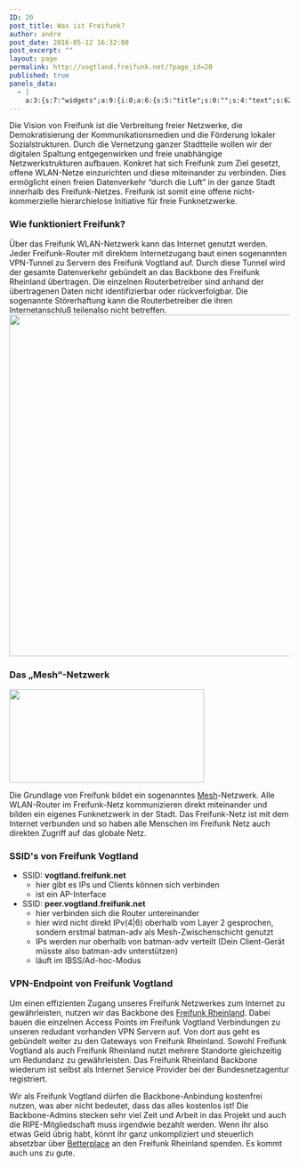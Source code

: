 ```yaml
---
ID: 20
post_title: Was ist Freifunk?
author: andre
post_date: 2016-05-12 16:32:00
post_excerpt: ""
layout: page
permalink: http://vogtland.freifunk.net/?page_id=20
published: true
panels_data:
  - |
    a:3:{s:7:"widgets";a:9:{i:0;a:6:{s:5:"title";s:0:"";s:4:"text";s:626:"<p>Die Vision von Freifunk ist die Verbreitung freier Netzwerke, die Demokratisierung der Kommunikationsmedien und die Förderung lokaler Sozialstrukturen. Durch die Vernetzung ganzer Stadtteile wollen wir der digitalen Spaltung entgegenwirken und freie unabhängige Netzwerkstrukturen aufbauen. Konkret hat sich Freifunk zum Ziel gesetzt, offene WLAN-Netze einzurichten und diese miteinander zu verbinden. Dies ermöglicht einen freien Datenverkehr “durch die Luft” in der ganze Stadt innerhalb des Freifunk-Netzes. Freifunk ist somit eine offene nicht-kommerzielle hierarchielose Initiative für freie Funknetzwerke.</p>";s:20:"text_selected_editor";s:7:"tinymce";s:5:"autop";b:1;s:12:"_sow_form_id";s:13:"5734af5e2b2d6";s:11:"panels_info";a:6:{s:5:"class";s:31:"SiteOrigin_Widget_Editor_Widget";s:4:"grid";i:0;s:4:"cell";i:0;s:2:"id";i:0;s:9:"widget_id";s:36:"9e9b5bea-df2d-43c1-8995-7ac6a525f425";s:5:"style";a:2:{s:27:"background_image_attachment";b:0;s:18:"background_display";s:4:"tile";}}}i:1;a:4:{s:5:"title";s:26:"Wie funktioniert Freifunk?";s:4:"text";s:0:"";s:6:"filter";b:0;s:11:"panels_info";a:7:{s:5:"class";s:14:"WP_Widget_Text";s:3:"raw";b:0;s:4:"grid";i:1;s:4:"cell";i:0;s:2:"id";i:1;s:9:"widget_id";s:36:"757952c8-1e2d-414b-831c-9f286dc5fa76";s:5:"style";a:1:{s:18:"background_display";s:4:"tile";}}}i:2;a:4:{s:5:"title";s:0:"";s:4:"text";s:528:"Über das Freifunk WLAN-Netzwerk kann das Internet genutzt werden. Jeder Freifunk-Router mit direktem Internetzugang baut einen sogenannten VPN-Tunnel zu Servern des Freifunk Vogtland e.V. auf. Durch diese Tunnel wird der gesamte Datenverkehr gebündelt  an das Backbone des Freifunk Rheinland übertragen. Die einzelnen Routerbetreiber sind anhand der übertragenen Daten nicht identifizierbar oder rückverfolgbar. Die sogenannte Störerhaftung kann die Routerbetreiber die ihren Internetanschluß teilen also nicht betreffen.";s:11:"panels_info";a:6:{s:5:"class";s:14:"WP_Widget_Text";s:4:"grid";i:1;s:4:"cell";i:0;s:2:"id";i:2;s:9:"widget_id";s:36:"998f1344-b1b0-4df4-80d7-65ee85e6c061";s:5:"style";a:2:{s:27:"background_image_attachment";b:0;s:18:"background_display";s:4:"tile";}}s:6:"filter";b:0;}i:3;a:13:{s:5:"image";i:222;s:14:"image_fallback";s:0:"";s:4:"size";s:4:"full";s:5:"align";s:7:"default";s:5:"title";s:0:"";s:14:"title_position";s:6:"hidden";s:3:"alt";s:0:"";s:3:"url";s:0:"";s:5:"bound";b:1;s:12:"_sow_form_id";s:13:"576aa92322c53";s:10:"new_window";b:0;s:10:"full_width";b:0;s:11:"panels_info";a:7:{s:5:"class";s:30:"SiteOrigin_Widget_Image_Widget";s:3:"raw";b:0;s:4:"grid";i:1;s:4:"cell";i:0;s:2:"id";i:3;s:9:"widget_id";s:36:"0668185f-c3a1-429d-a682-9c7316e23476";s:5:"style";a:1:{s:18:"background_display";s:4:"tile";}}}i:4;a:4:{s:5:"title";s:19:"Das "Mesh"-Netzwerk";s:4:"text";s:0:"";s:6:"filter";b:0;s:11:"panels_info";a:7:{s:5:"class";s:14:"WP_Widget_Text";s:3:"raw";b:0;s:4:"grid";i:1;s:4:"cell";i:0;s:2:"id";i:4;s:9:"widget_id";s:36:"25939e54-8584-499b-903a-acd6b0e8cadb";s:5:"style";a:1:{s:18:"background_display";s:4:"tile";}}}i:5;a:13:{s:5:"image";i:21;s:14:"image_fallback";s:0:"";s:4:"size";s:4:"full";s:5:"align";s:7:"default";s:5:"title";s:0:"";s:14:"title_position";s:6:"hidden";s:3:"alt";s:0:"";s:3:"url";s:0:"";s:5:"bound";b:1;s:12:"_sow_form_id";s:13:"5734afb382472";s:10:"new_window";b:0;s:10:"full_width";b:0;s:11:"panels_info";a:7:{s:5:"class";s:30:"SiteOrigin_Widget_Image_Widget";s:3:"raw";b:0;s:4:"grid";i:2;s:4:"cell";i:0;s:2:"id";i:5;s:9:"widget_id";s:36:"c0b89503-f14b-468b-bcab-2a672483ea36";s:5:"style";a:1:{s:18:"background_display";s:4:"tile";}}}i:6;a:6:{s:5:"title";s:0:"";s:4:"text";s:401:"<p>Die Grundlage von Freifunk bildet ein sogenanntes <a href="http://de.wikipedia.org/wiki/Vermaschtes_Netz" target="_blank">Mesh</a>-Netzwerk. Alle WLAN-Router im Freifunk-Netz kommunizieren direkt miteinander und bilden ein eigenes Funknetzwerk in der Stadt. Das Freifunk-Netz ist mit dem Internet verbunden und so haben alle Menschen im Freifunk Netz auch direkten Zugriff auf das globale Netz.</p>";s:20:"text_selected_editor";s:7:"tinymce";s:5:"autop";b:1;s:12:"_sow_form_id";s:13:"5734afd81b860";s:11:"panels_info";a:7:{s:5:"class";s:31:"SiteOrigin_Widget_Editor_Widget";s:3:"raw";b:0;s:4:"grid";i:2;s:4:"cell";i:1;s:2:"id";i:6;s:9:"widget_id";s:36:"3568313d-b161-47a3-8b24-156e19ba5126";s:5:"style";a:1:{s:18:"background_display";s:4:"tile";}}}i:7;a:6:{s:5:"title";s:28:"SSID's von Freifunk Vogtland";s:4:"text";s:885:"<ul><li><span class="body-text-content">SSID: <strong>vogtland.freifunk.net<br /></strong></span><ul><li><span class="body-text-content">hier gibt es IPs und Clients können sich verbinden</span></li><li><span class="body-text-content">ist ein AP-Interface</span></li></ul></li><li><span class="body-text-content">SSID: <strong>peer.vogtland.freifunk.net</strong></span><ul><li><span class="body-text-content">hier verbinden sich die Router untereinander</span></li><li><span class="body-text-content">hier wird nicht direkt IPv(4|6) oberhalb vom Layer 2 gesprochen, sondern erstmal batman-adv als Mesh-Zwischenschicht genutzt</span></li><li><span class="body-text-content">IPs werden nur oberhalb von batman-adv verteilt (Dein Client-Gerät müsste also batman-adv unterstützen)</span></li><li><span class="body-text-content">läuft im IBSS/Ad-hoc-Modus</span></li></ul></li></ul>";s:20:"text_selected_editor";s:7:"tinymce";s:5:"autop";b:1;s:12:"_sow_form_id";s:13:"577fae9dcd7bb";s:11:"panels_info";a:7:{s:5:"class";s:31:"SiteOrigin_Widget_Editor_Widget";s:3:"raw";b:0;s:4:"grid";i:3;s:4:"cell";i:0;s:2:"id";i:7;s:9:"widget_id";s:36:"9e9b5bea-df2d-43c1-8995-7ac6a525f425";s:5:"style";a:1:{s:18:"background_display";s:4:"tile";}}}i:8;a:6:{s:5:"title";s:34:"VPN-Endpoint von Freifunk Vogtland";s:4:"text";s:1166:"<p>Um einen effizienten Zugang unseres Freifunk Netzwerkes zum Internet zu gewährleisten, nutzen wir das Backbone des <a href="https://www.freifunk-rheinland.net/">Freifunk Rheinland</a>. Dabei bauen die einzelnen Access Points im Freifunk Vogtland Verbindungen zu unseren redudant vorhanden VPN Servern auf. Von dort aus geht es gebündelt weiter zu den Gateways von Freifunk Rheinland. Sowohl Freifunk Vogtland als auch Freifunk Rheinland nutzt mehrere Standorte gleichzeitig um Redundanz zu gewährleisten. Das Freifunk Rheinland Backbone wiederum ist selbst als Internet Service Provider bei der Bundesnetzagentur registriert.</p><p>Wir als Freifunk Vogtland dürfen die Backbone-Anbindung kostenfrei nutzen, was aber nicht bedeutet, dass das alles kostenlos ist! Die Backbone-Admins stecken sehr viel Zeit und Arbeit in das Projekt und auch die RIPE-Mitgliedschaft muss irgendwie bezahlt werden. Wenn ihr also etwas Geld übrig habt, könnt ihr ganz unkompliziert und steuerlich absetzbar über <a href="https://www.betterplace.org/de/organisations/15037-freifunk-rheinland-e-v">Betterplace</a> an den Freifunk Rheinland spenden. Es kommt auch uns zu gute.</p>";s:20:"text_selected_editor";s:7:"tinymce";s:5:"autop";b:1;s:12:"_sow_form_id";s:13:"57fdf4659fc6f";s:11:"panels_info";a:7:{s:5:"class";s:31:"SiteOrigin_Widget_Editor_Widget";s:3:"raw";b:0;s:4:"grid";i:3;s:4:"cell";i:0;s:2:"id";i:8;s:9:"widget_id";s:36:"9e9b5bea-df2d-43c1-8995-7ac6a525f425";s:5:"style";a:1:{s:18:"background_display";s:4:"tile";}}}}s:5:"grids";a:4:{i:0;a:2:{s:5:"cells";i:1;s:5:"style";a:1:{s:18:"background_display";s:4:"tile";}}i:1;a:2:{s:5:"cells";i:1;s:5:"style";a:0:{}}i:2;a:2:{s:5:"cells";i:2;s:5:"style";a:0:{}}i:3;a:2:{s:5:"cells";i:1;s:5:"style";a:1:{s:18:"background_display";s:4:"tile";}}}s:10:"grid_cells";a:5:{i:0;a:2:{s:4:"grid";i:0;s:6:"weight";i:1;}i:1;a:2:{s:4:"grid";i:1;s:6:"weight";i:1;}i:2;a:2:{s:4:"grid";i:2;s:6:"weight";d:0.5;}i:3;a:2:{s:4:"grid";i:2;s:6:"weight";d:0.5;}i:4;a:2:{s:4:"grid";i:3;s:6:"weight";i:1;}}}
---
```

Die Vision von Freifunk ist die Verbreitung freier Netzwerke, die Demokratisierung der Kommunikationsmedien und die Förderung lokaler Sozialstrukturen. Durch die Vernetzung ganzer Stadtteile wollen wir der digitalen Spaltung entgegenwirken und freie unabhängige Netzwerkstrukturen aufbauen. Konkret hat sich Freifunk zum Ziel gesetzt, offene WLAN-Netze einzurichten und diese miteinander zu verbinden. Dies ermöglicht einen freien Datenverkehr “durch die Luft” in der ganze Stadt innerhalb des Freifunk-Netzes. Freifunk ist somit eine offene nicht-kommerzielle hierarchielose Initiative für freie Funknetzwerke.
<h3 class="widget-title">Wie funktioniert Freifunk?</h3>
Über das Freifunk WLAN-Netzwerk kann das Internet genutzt werden. Jeder Freifunk-Router mit direktem Internetzugang baut einen sogenannten VPN-Tunnel zu Servern des Freifunk Vogtland auf. Durch diese Tunnel wird der gesamte Datenverkehr gebündelt an das Backbone des Freifunk Rheinland übertragen. Die einzelnen Routerbetreiber sind anhand der übertragenen Daten nicht identifizierbar oder rückverfolgbar. Die sogenannte Störerhaftung kann die Routerbetreiber die ihren Internetanschluß teilenalso nicht betreffen. <img class="so-widget-image" src="http://freifunk-vogtland.net/wordpress/wp-content/uploads/2016/06/freifunk-netz.png" srcset="http://freifunk-vogtland.net/wordpress/wp-content/uploads/2016/06/freifunk-netz.png 858w, http://freifunk-vogtland.net/wordpress/wp-content/uploads/2016/06/freifunk-netz-300x215.png 300w, http://freifunk-vogtland.net/wordpress/wp-content/uploads/2016/06/freifunk-netz-768x550.png 768w" width="858" height="614" />
<h3 class="widget-title">Das „Mesh“-Netzwerk</h3>
<img class="so-widget-image" src="http://freifunk-vogtland.net/wordpress/wp-content/uploads/2016/05/adhoc_netz_wikipedia.png" srcset="http://freifunk-vogtland.net/wordpress/wp-content/uploads/2016/05/adhoc_netz_wikipedia.png 350w, http://freifunk-vogtland.net/wordpress/wp-content/uploads/2016/05/adhoc_netz_wikipedia-300x144.png 300w" width="350" height="168" />

Die Grundlage von Freifunk bildet ein sogenanntes <a href="http://de.wikipedia.org/wiki/Vermaschtes_Netz" target="_blank">Mesh</a>-Netzwerk. Alle WLAN-Router im Freifunk-Netz kommunizieren direkt miteinander und bilden ein eigenes Funknetzwerk in der Stadt. Das Freifunk-Netz ist mit dem Internet verbunden und so haben alle Menschen im Freifunk Netz auch direkten Zugriff auf das globale Netz.
<h3 class="widget-title">SSID's von Freifunk Vogtland</h3>
<ul>
 	<li><span class="body-text-content">SSID: <strong>vogtland.freifunk.net
</strong></span>
<ul>
 	<li><span class="body-text-content">hier gibt es IPs und Clients können sich verbinden</span></li>
 	<li><span class="body-text-content">ist ein AP-Interface</span></li>
</ul>
</li>
 	<li><span class="body-text-content">SSID: <strong>peer.vogtland.freifunk.net</strong></span>
<ul>
 	<li><span class="body-text-content">hier verbinden sich die Router untereinander</span></li>
 	<li><span class="body-text-content">hier wird nicht direkt IPv(4|6) oberhalb vom Layer 2 gesprochen, sondern erstmal batman-adv als Mesh-Zwischenschicht genutzt</span></li>
 	<li><span class="body-text-content">IPs werden nur oberhalb von batman-adv verteilt (Dein Client-Gerät müsste also batman-adv unterstützen)</span></li>
 	<li><span class="body-text-content">läuft im IBSS/Ad-hoc-Modus</span></li>
</ul>
</li>
</ul>
<h3 class="widget-title">VPN-Endpoint von Freifunk Vogtland</h3>
Um einen effizienten Zugang unseres Freifunk Netzwerkes zum Internet zu gewährleisten, nutzen wir das Backbone des <a href="https://www.freifunk-rheinland.net/">Freifunk Rheinland</a>. Dabei bauen die einzelnen Access Points im Freifunk Vogtland Verbindungen zu unseren redudant vorhanden VPN Servern auf. Von dort aus geht es gebündelt weiter zu den Gateways von Freifunk Rheinland. Sowohl Freifunk Vogtland als auch Freifunk Rheinland nutzt mehrere Standorte gleichzeitig um Redundanz zu gewährleisten. Das Freifunk Rheinland Backbone wiederum ist selbst als Internet Service Provider bei der Bundesnetzagentur registriert.

Wir als Freifunk Vogtland dürfen die Backbone-Anbindung kostenfrei nutzen, was aber nicht bedeutet, dass das alles kostenlos ist! Die Backbone-Admins stecken sehr viel Zeit und Arbeit in das Projekt und auch die RIPE-Mitgliedschaft muss irgendwie bezahlt werden. Wenn ihr also etwas Geld übrig habt, könnt ihr ganz unkompliziert und steuerlich absetzbar über <a href="https://www.betterplace.org/de/organisations/15037-freifunk-rheinland-e-v">Betterplace</a> an den Freifunk Rheinland spenden. Es kommt auch uns zu gute.